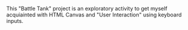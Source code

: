 This "Battle Tank" project is an exploratory activity to get myself acquiainted with HTML Canvas and "User Interaction" using keyboard inputs.
